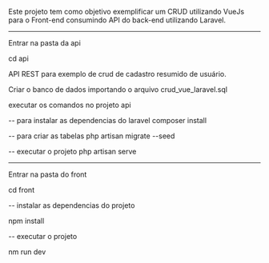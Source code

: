 Este projeto tem como objetivo exemplificar um CRUD utilizando VueJs para o Front-end consumindo API do back-end utilizando Laravel.

---------------------------------------------
Entrar na pasta da api

cd api

API REST para exemplo de crud de cadastro resumido de usuário.

Criar o banco de dados importando o arquivo crud_vue_laravel.sql

executar os comandos no projeto api

-- para instalar as dependencias do laravel
composer install

-- para criar as tabelas
php artisan migrate --seed

-- executar o projeto
php artisan serve


-------------------------------------------

Entrar na pasta do front

cd front

-- instalar as dependencias do projeto

npm install

-- executar o projeto

nm run dev


